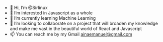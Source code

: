 - 👋 Hi, I’m @Sirlinux
- 👀 I’m interested in Javascript as a whole 
- 🌱 I’m currently learning Machine Learning
- 💞️ I’m looking to collaborate on a project that will broaden my knowledge and make me vast in the beautiful world of React and Javascript
- 📫 You can reach me by my Gmail ainaemanuel@gmail.com

<!---
Brainnext/Brainnext is a ✨ special ✨ repository because its `README.md` (this file) appears on your GitHub profile.
You can click the Preview link to take a look at your changes.
--->
